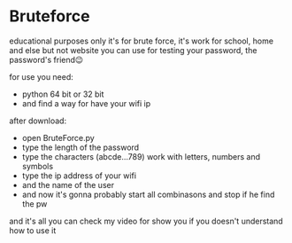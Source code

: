 # Bruteforce
educational purposes only it's for brute force, it's work for school, home and else but not website
you can use for testing your password, the password's friend😉

for use you need: 
- python 64 bit or 32 bit
- and find a way for have your wifi ip

after download:
- open BruteForce.py
- type the length of the password
- type the characters (abcde...789) work with letters, numbers and symbols
- type the ip address of your wifi
- and the name of the user
- and now it's gonna probably start all combinasons and stop if he find the pw
  
and it's all you can check my video for show you if you doesn't understand how to use it
